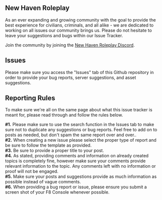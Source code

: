 ## New Haven Roleplay
As an ever expanding and growing community with the goal to provide the best experience for civilians, criminals, and all alike - we are dedicated to working on all issues our community brings us. Please do not hesitate to leave your suggestions and bugs within our Issue Tracker.

Join the community by joining the [New Haven Roleplay Discord](https://discord.gg/newhaven-rp).

## Issues
Please make sure you access the "Issues" tab of this Github repository in order to provide your bug reports, server suggestions, and asset suggestions.

## Reporting Rules
To make sure we're all on the same page about what this issue tracker is meant for, please read through and follow the rules below.

**#1.** Please make sure to use the search function in the Issues tab to make sure not to duplicate any suggestions or bug reports. Feel free to add on to posts as needed, but don't spam the same report over and over..<br/>
**#2.** When creating a new issue please select the proper type of report and be sure to follow the template as provided.<br/>
**#3.** Be sure to provide a proper title to your post.<br/>
**#4.** As stated, providing comments and information on already created topics is completely fine, however make sure your comments provide relevant information to the topic. Any comments left with no information or proof will not be engaged.<br/>
**#5.** Make sure your posts and suggestions provide as much information as possible instead of vague comments.<br/>
**#6.** When providing a bug report or issue, please ensure you submit a screen shot of your F8 Console whenever possible.